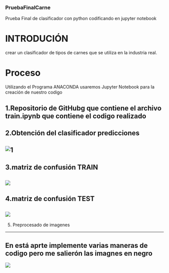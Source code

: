 ### PruebaFinalCarne
Prueba Final de clasificador con python codificando en jupyter notebook

# INTRODUCIÓN
crear un clasificador de tipos de carnes que se utiliza en la industria real.
# Proceso
Utilizando el Programa ANACONDA usaremos Jupyter Notebook para la creación de nuestro codigo

1.Repositorio de GitHubg que contiene el archivo train.ipynb que contiene el codigo realizado
---
2.Obtención del clasificador predicciones
---
![1](https://i.pinimg.com/564x/a7/45/4e/a7454e87e65d9fd107dd78d8ab07c7dd.jpg)
---
3.matriz de confusión TRAIN
---
![](https://i.pinimg.com/564x/dc/15/00/dc1500969ab70a0b62660bd0032bcd01.jpg)
---
4.matriz de confusión TEST
---
![](https://i.pinimg.com/564x/05/5c/09/055c0943413296c497b5865a2a683073.jpg)
---
5. Preprocesado de imagenes
---
En está aprte implemente varias maneras de codigo pero me salierón las imagnes en negro
---
![](https://i.pinimg.com/564x/bc/1f/a3/bc1fa3467dedeb86c80c05aa53f59712.jpg)



